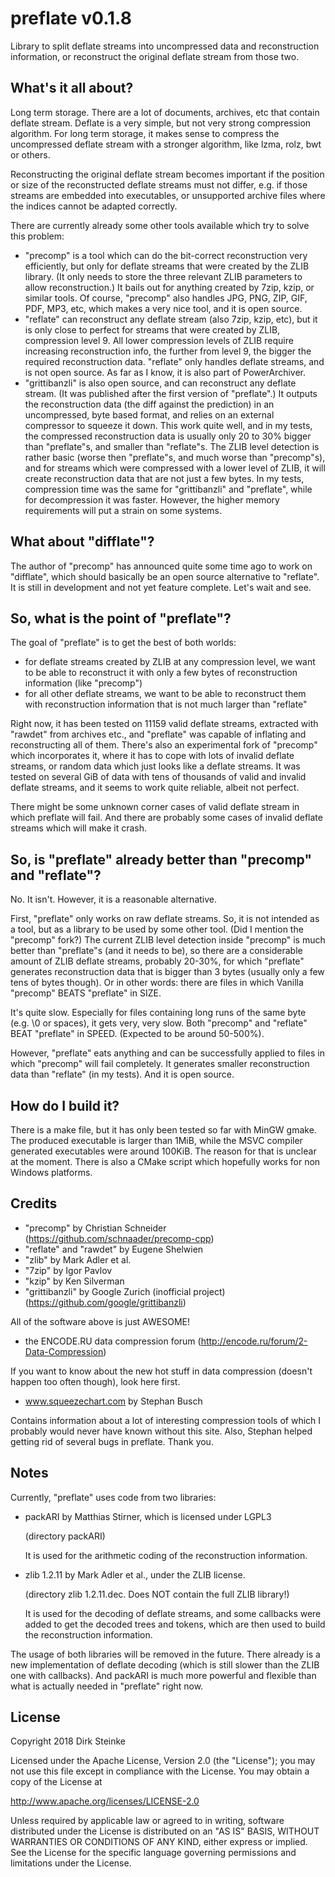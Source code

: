 preflate v0.1.8
===============
Library to split deflate streams into uncompressed data and reconstruction information,
or reconstruct the original deflate stream from those two. 


What's it all about?
--------------------
Long term storage. There are a lot of documents, archives, etc that contain deflate stream.
Deflate is a very simple, but not very strong compression algorithm. For long term storage,
it makes sense to compress the uncompressed deflate stream with a stronger algorithm, like
lzma, rolz, bwt or others.

Reconstructing the original deflate stream becomes important if the position or size
of the reconstructed deflate streams must not differ, e.g. if those streams are embedded
into executables, or unsupported archive files where the indices cannot be adapted correctly.

There are currently already some other tools available which try to solve this problem:
- "precomp" is a tool which can do the bit-correct reconstruction very efficiently,
  but only for deflate streams that were created by the ZLIB library. (It only needs
  to store the three relevant ZLIB parameters to allow reconstruction.)
  It bails out for anything created by 7zip, kzip, or similar tools.
  Of course, "precomp" also handles JPG, PNG, ZIP, GIF, PDF, MP3, etc, which makes
  a very nice tool, and it is open source.
- "reflate" can reconstruct any deflate stream (also 7zip, kzip, etc), but it is only 
  close to perfect for streams that were created by ZLIB, compression level 9. 
  All lower compression levels of ZLIB require increasing reconstruction info, the further
  from level 9, the bigger the required reconstruction data.
  "reflate" only handles deflate streams, and is not open source. As far as I know,
  it is also part of PowerArchiver.
- "grittibanzli" is also open source, and can reconstruct any deflate stream. 
  (It was published after the first version of "preflate".)
  It outputs the reconstruction data (the diff against the prediction) in 
  an uncompressed, byte based format, and relies on an external compressor to squeeze it
  down. This work quite well, and in my tests, the compressed reconstruction data is 
  usually only 20 to 30% bigger than "preflate"s, and smaller than "reflate"s.
  The ZLIB level detection is rather basic (worse then "preflate"s, and much worse than
  "precomp"s), and for streams which were compressed with a lower level of ZLIB, it
  will create reconstruction data that are not just a few bytes.
  In my tests, compression time was the same for "grittibanzli" and "preflate", while
  for decompression it was faster. However, the higher memory requirements will put
  a strain on some systems.


What about "difflate"?
----------------------
The author of "precomp" has announced quite some time ago to work on "difflate", 
which should basically be an open source alternative to "reflate". It is still in
development and not yet feature complete. Let's wait and see.


So, what is the point of "preflate"?
------------------------------------
The goal of "preflate" is to get the best of both worlds:
- for deflate streams created by ZLIB at any compression level, we want to
  be able to reconstruct it with only a few bytes of reconstruction information (like "precomp")
- for all other deflate streams, we want to be able to reconstruct them with
  reconstruction information that is not much larger than "reflate"

Right now, it has been tested on 11159 valid deflate streams, extracted with
"rawdet" from archives etc., and "preflate" was capable of inflating and reconstructing 
all of them. There's also an experimental fork of "precomp" which incorporates it,
where it has to cope with lots of invalid deflate streams, or random data which just
looks like a deflate streams. It was tested on several GiB of data with tens of
thousands of valid and invalid deflate streams, and it seems to work quite reliable, 
albeit not perfect.

There might be some unknown corner cases of valid deflate stream in which preflate 
will fail. And there are probably some cases of invalid deflate streams which will
make it crash.


So, is "preflate" already better than "precomp" and "reflate"? 
--------------------------------------------------------------
No. It isn't. However, it is a reasonable alternative.

First, "preflate" only works on raw deflate streams. So, it is not intended as 
a tool, but as a library to be used by some other tool. (Did I mention the "precomp"
fork?) The current ZLIB level detection inside "precomp" is much better than
"preflate"s (and it needs to be), so there are a considerable amount of ZLIB deflate
streams, probably 20-30%, for which "preflate" generates reconstruction data that
is bigger than 3 bytes (usually only a few tens of bytes though).
Or in other words: there are files in which Vanilla "precomp" BEATS "preflate"
in SIZE.

It's quite slow. Especially for files
containing long runs of the same byte (e.g. \0 or spaces), it gets very, very slow.
Both "precomp" and "reflate" BEAT "preflate" in SPEED. (Expected to be around
50-500%).

However, "preflate" eats anything and can be successfully applied to files in which
"precomp" will fail completely. It generates smaller reconstruction data than
"reflate" (in my tests). And it is open source.


How do I build it?
------------------
There is a make file, but it has only been tested so far with MinGW gmake.
The produced executable is larger than 1MiB, while the MSVC compiler generated
executables were around 100KiB. The reason for that is unclear at the moment.
There is also a CMake script which hopefully works for non Windows platforms.


Credits
-------
- "precomp" by Christian Schneider
  (https://github.com/schnaader/precomp-cpp)
- "reflate" and "rawdet" by Eugene Shelwien
- "zlib" by Mark Adler et al.
- "7zip" by Igor Pavlov
- "kzip" by Ken Silverman
- "grittibanzli" by Google Zurich (inofficial project)
  (https://github.com/google/grittibanzli)

All of the software above is just AWESOME!

- the ENCODE.RU data compression forum (http://encode.ru/forum/2-Data-Compression)

If you want to know about the new hot stuff in data compression (doesn't happen
too often though), look here first.

- www.squeezechart.com by Stephan Busch

Contains information about a lot of interesting compression tools of which I probably
would never have known without this site. Also, Stephan helped getting rid of several
bugs in preflate. Thank you.


Notes
-----
Currently, "preflate" uses code from two libraries:
- packARI by Matthias Stirner, which is licensed under LGPL3

  (directory packARI)

  It is used for the arithmetic coding of the reconstruction information.
- zlib 1.2.11 by Mark Adler et al., under the ZLIB license.

  (directory zlib 1.2.11.dec. Does NOT contain the full ZLIB library!)

  It is used for the decoding of deflate streams, and some callbacks were
  added to get the decoded trees and tokens, which are then used to build
  the reconstruction information.

The usage of both libraries will be removed in the future. 
There already is a new implementation of deflate decoding (which is still slower 
than the ZLIB one with callbacks).
And packARI is much more powerful and flexible than what is actually needed
in "preflate" right now.


License
-------
Copyright 2018 Dirk Steinke

Licensed under the Apache License, Version 2.0 (the "License");
you may not use this file except in compliance with the License.
You may obtain a copy of the License at

http://www.apache.org/licenses/LICENSE-2.0

Unless required by applicable law or agreed to in writing, software
distributed under the License is distributed on an "AS IS" BASIS,
WITHOUT WARRANTIES OR CONDITIONS OF ANY KIND, either express or implied.
See the License for the specific language governing permissions and
limitations under the License.
